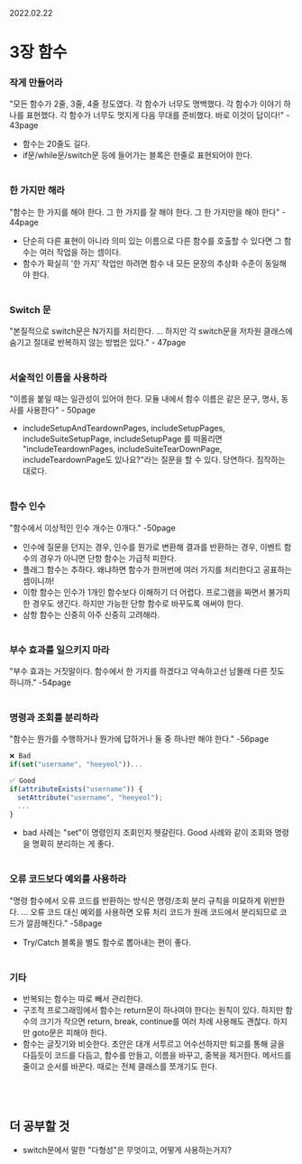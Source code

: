 2022.02.22

# 3장 함수

### 작게 만들어라

"모든 함수가 2줄, 3줄, 4줄 정도였다. 각 함수가 너무도 명백했다. 각 함수가 이야기 하나를 표현했다. 각 함수가 너무도 멋지게 다음 무대를 준비했다. 바로 이것이 답이다!" - 43page

- 함수는 20줄도 길다.
- if문/while문/switch문 등에 들어가는 블록은 한줄로 표현되어야 한다.
  <br/>
  <br/>

### 한 가지만 해라

"함수는 한 가지를 해야 한다. 그 한 가지를 잘 해야 한다. 그 한 가지만을 해야 한다" - 44page

- 단순히 다른 표현이 아니라 의미 있는 이름으로 다른 함수를 호출할 수 있다면 그 함수는 여러 작업을 하는 셈이다.
- 함수가 확실히 '한 가지' 작업만 하려면 함수 내 모든 문장의 추상화 수준이 동일해야 한다.
  <br/>
  <br/>

### Switch 문

"본질적으로 switch문은 N가지를 처리한다. ... 하지만 각 switch문을 저차원 클래스에 숨기고 절대로 반복하지 않는 방법은 있다." - 47page
<br/>
<br/>

### 서술적인 이름을 사용하라

"이름을 붙일 때는 일관성이 있어야 한다. 모듈 내에서 함수 이름은 같은 문구, 명사, 동사를 사용한다" - 50page

- includeSetupAndTeardownPages, includeSetupPages, includeSuiteSetupPage, includeSetupPage 를 떠올리면 "includeTeardownPages, includeSuiteTearDownPage, includeTeardownPage도 있나요?"라는 질문을 할 수 있다. 당연하다. 짐작하는 대로다.
  <br/>
  <br/>

### 함수 인수

"함수에서 이상적인 인수 개수는 0개다." -50page

- 인수에 질문을 던지는 경우, 인수를 뭔가로 변환해 결과를 반환하는 경우, 이벤트 함수의 경우가 아니면 단항 함수는 가급적 피한다.
- 플래그 함수는 추하다. 왜냐하면 함수가 한꺼번에 여러 가지를 처리한다고 공표하는 셈이니까!
- 이항 함수는 인수가 1개인 함수보다 이해하기 더 어렵다. 프로그램을 짜면서 불가피한 경우도 생긴다. 하지만 가능한 단항 함수로 바꾸도록 애써야 한다.
- 삼항 함수는 신중히 아주 신중히 고려해라.
  <br/>
  <br/>

### 부수 효과를 일으키지 마라

"부수 효과는 거짓말이다. 함수에서 한 가지를 하겠다고 약속하고선 남몰래 다른 짓도 하니까." -54page
<br/>
<br/>

### 명령과 조회를 분리하라

"함수는 뭔가를 수행하거나 뭔가에 답하거나 둘 중 하나만 해야 한다." -56page

```javascript
❌ Bad
if(set("username", "heeyeol"))...

✅ Good
if(attributeExists("username")) {
  setAttribute("username", "heeyeol");
  ...
}
```

- bad 사례는 "set"이 명령인지 조회인지 헷갈린다. Good 사례와 같이 조회와 명령을 명확히 분리하는 게 좋다.
  <br/>
  <br/>

### 오류 코드보다 예외를 사용하라

"명령 함수에서 오류 코드를 반환하는 방식은 명령/조회 분리 규칙을 미묘하게 위반한다. ... 오류 코드 대신 예외를 사용하면 오류 처리 코드가 원래 코드에서 분리되므로 코드가 깔끔해진다." -58page

- Try/Catch 블록을 별도 함수로 뽑아내는 편이 좋다.
  <br/>
  <br/>

### 기타

- 반복되는 함수는 따로 빼서 관리한다.
- 구조적 프로그래밍에서 함수는 return문이 하나여야 한다는 원칙이 있다. 하지만 함수의 크기가 작으면 return, break, continue를 여러 차례 사용해도 괜찮다. 하지만 goto문은 피해야 한다.
- 함수는 글짓기와 비슷한다. 초안은 대개 서투르고 어수선하지만 퇴고를 통해 글을 다듬듯이 코드를 다듬고, 함수를 만들고, 이름을 바꾸고, 중복을 제거한다. 메서드를 줄이고 순서를 바꾼다. 때로는 전체 클래스를 쪼개기도 한다.
  <br/>
  <br/>
  <br/>
  <br/>

## 더 공부할 것

- switch문에서 말한 "다형성"은 무엇이고, 어떻게 사용하는거지?
